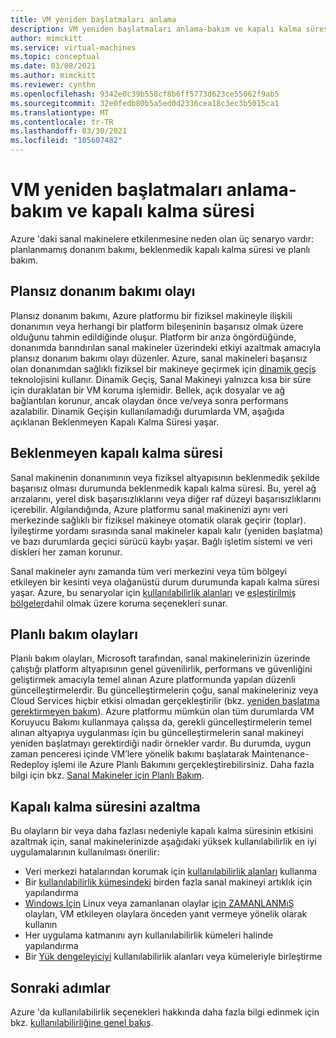 ```yaml
---
title: VM yeniden başlatmaları anlama
description: VM yeniden başlatmaları anlama-bakım ve kapalı kalma süresi
author: mimckitt
ms.service: virtual-machines
ms.topic: conceptual
ms.date: 03/08/2021
ms.author: mimckitt
ms.reviewer: cynthn
ms.openlocfilehash: 9342e0c39b558cf8b6ff5773d623ce55062f9ab5
ms.sourcegitcommit: 32e0fedb80b5a5ed0d2336cea18c3ec3b5015ca1
ms.translationtype: MT
ms.contentlocale: tr-TR
ms.lasthandoff: 03/30/2021
ms.locfileid: "105607482"
---
```

# <a name="understand-vm-reboots---maintenance-vs-downtime"></a>VM yeniden başlatmaları anlama-bakım ve kapalı kalma süresi
Azure 'daki sanal makinelere etkilenmesine neden olan üç senaryo vardır: planlanmamış donanım bakımı, beklenmedik kapalı kalma süresi ve planlı bakım.

## <a name="unplanned-hardware-maintenance-event"></a>Plansız donanım bakımı olayı
Plansız donanım bakımı, Azure platformu bir fiziksel makineyle ilişkili donanımın veya herhangi bir platform bileşeninin başarısız olmak üzere olduğunu tahmin edildiğinde oluşur. Platform bir arıza öngördüğünde, donanımda barındırılan sanal makineler üzerindeki etkiyi azaltmak amacıyla plansız donanım bakımı olayı düzenler. Azure, sanal makineleri başarısız olan donanımdan sağlıklı fiziksel bir makineye geçirmek için [dinamik geçiş](./maintenance-and-updates.md) teknolojisini kullanır. Dinamik Geçiş, Sanal Makineyi yalnızca kısa bir süre için duraklatan bir VM koruma işlemidir. Bellek, açık dosyalar ve ağ bağlantıları korunur, ancak olaydan önce ve/veya sonra performans azalabilir. Dinamik Geçişin kullanılamadığı durumlarda VM, aşağıda açıklanan Beklenmeyen Kapalı Kalma Süresi yaşar.


## <a name="unexpected-downtime"></a>Beklenmeyen kapalı kalma süresi
Sanal makinenin donanımının veya fiziksel altyapısının beklenmedik şekilde başarısız olması durumunda beklenmedik kapalı kalma süresi. Bu, yerel ağ arızalarını, yerel disk başarısızlıklarını veya diğer raf düzeyi başarısızlıklarını içerebilir. Algılandığında, Azure platformu sanal makinenizi aynı veri merkezinde sağlıklı bir fiziksel makineye otomatik olarak geçirir (toplar). İyileştirme yordamı sırasında sanal makineler kapalı kalır (yeniden başlatma) ve bazı durumlarda geçici sürücü kaybı yaşar. Bağlı işletim sistemi ve veri diskleri her zaman korunur.

Sanal makineler aynı zamanda tüm veri merkezini veya tüm bölgeyi etkileyen bir kesinti veya olağanüstü durum durumunda kapalı kalma süresi yaşar. Azure, bu senaryolar için  [kullanılabilirlik alanları](../availability-zones/az-overview.md) ve [eşleştirilmiş bölgeler](regions.md#region-pairs)dahil olmak üzere koruma seçenekleri sunar.

## <a name="planned-maintenance-events"></a>Planlı bakım olayları
Planlı bakım olayları, Microsoft tarafından, sanal makinelerinizin üzerinde çalıştığı platform altyapısının genel güvenilirlik, performans ve güvenliğini geliştirmek amacıyla temel alınan Azure platformunda yapılan düzenli güncelleştirmelerdir. Bu güncelleştirmelerin çoğu, sanal makineleriniz veya Cloud Services hiçbir etkisi olmadan gerçekleştirilir (bkz. [yeniden başlatma gerektirmeyen bakım](maintenance-and-updates.md#maintenance-that-doesnt-require-a-reboot)). Azure platformu mümkün olan tüm durumlarda VM Koruyucu Bakımı kullanmaya çalışsa da, gerekli güncelleştirmelerin temel alınan altyapıya uygulanması için bu güncelleştirmelerin sanal makineyi yeniden başlatmayı gerektirdiği nadir örnekler vardır. Bu durumda, uygun zaman penceresi içinde VM’lere yönelik bakımı başlatarak Maintenance-Redeploy işlemi ile Azure Planlı Bakımını gerçekleştirebilirsiniz. Daha fazla bilgi için bkz. [Sanal Makineler için Planlı Bakım](maintenance-and-updates.md).

## <a name="reduce-downtime"></a>Kapalı kalma süresini azaltma
Bu olayların bir veya daha fazlası nedeniyle kapalı kalma süresinin etkisini azaltmak için, sanal makinelerinizde aşağıdaki yüksek kullanılabilirlik en iyi uygulamalarının kullanılması önerilir:

* Veri merkezi hatalarından korumak için [kullanılabilirlik alanları](../availability-zones/az-overview.md) kullanma
* Bir [kullanılabilirlik kümesindeki](availability-set-overview.md) birden fazla sanal makineyi artıklık için yapılandırma
* [Windows Için](/azure/virtual-machines/windows/scheduled-events) Linux veya zamanlanan olaylar [için ZAMANLANMıŞ](/azure/virtual-machines/linux/scheduled-events) olayları, VM etkileyen olaylara önceden yanıt vermeye yönelik olarak kullanın
* Her uygulama katmanını ayrı kullanılabilirlik kümeleri halinde yapılandırma
* Bir [Yük dengeleyiciyi](../load-balancer/load-balancer-overview.md) kullanılabilirlik alanları veya kümeleriyle birleştirme

## <a name="next-steps"></a>Sonraki adımlar
Azure 'da kullanılabilirlik seçenekleri hakkında daha fazla bilgi edinmek için bkz. [kullanılabilirliğine genel bakış](availability.md).
